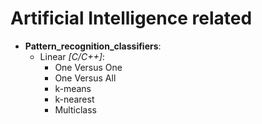 Artificial Intelligence related
============================================================
  
- **Pattern_recognition_classifiers**:
  - Linear *[C/C++]*: 
    - One Versus One
    - One Versus All
    - k-means
    - k-nearest
    - Multiclass



